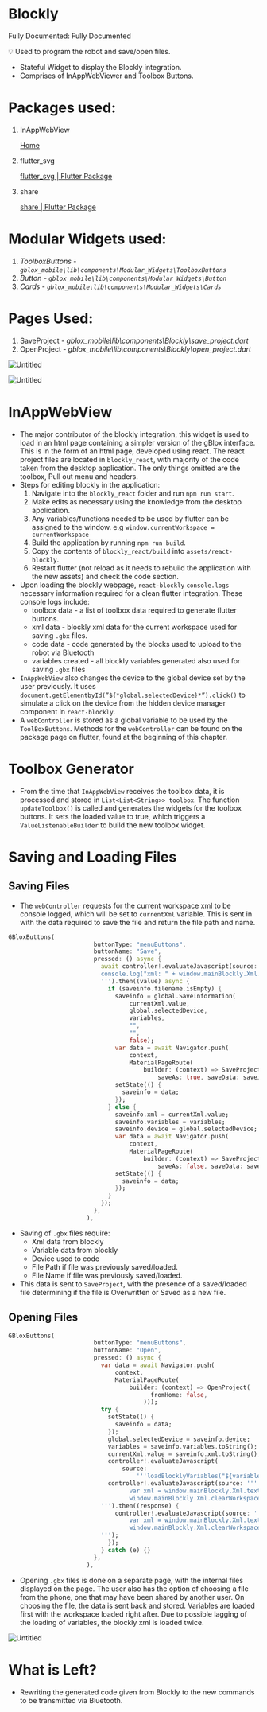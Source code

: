 # Blockly

Fully Documented: Fully Documented

<aside>
💡 Used to program the robot and save/open files.

</aside>

- Stateful Widget to display the Blockly integration.
- Comprises of InAppWebViewer and Toolbox Buttons.

# Packages used:

1. InAppWebView
    
    [Home](https://inappwebview.dev/)
    
2. flutter_svg
    
    [flutter_svg | Flutter Package](https://pub.dev/packages/flutter_svg)
    
3.  share
    
    [share | Flutter Package](https://pub.dev/packages/share)
    

# Modular Widgets used:

1. *ToolboxButtons - `gblox_mobile\lib\components\Modular_Widgets\ToolboxButtons`*
2. *Button - `gblox_mobile\lib\components\Modular_Widgets\Button`*
3. *Cards - `gblox_mobile\lib\components\Modular_Widgets\Cards`*

# Pages Used:

1. SaveProject - *gblox_mobile\lib\components\Blockly\save_project.dart*
2. OpenProject - *gblox_mobile\lib\components\Blockly\open_project.dart*

![Untitled](Blockly%202e4d43459ed84da784e0e9f6cb63db39/Untitled.png)

![Untitled](Blockly%202e4d43459ed84da784e0e9f6cb63db39/Untitled%201.png)

# InAppWebView

 

- The major contributor of the blockly integration, this widget is used to load in an html page containing a simpler version of the gBlox interface. This is in the form of an html page, developed using react. The react project files are located in `blockly_react`, with majority of the code taken from the desktop application. The only things omitted are the toolbox, Pull out menu and headers.
- Steps for editing blockly in the application:
    1. Navigate into the `blockly_react` folder and run `npm run start`.
    2. Make edits as necessary using the knowledge from the desktop application.
    3. Any variables/functions needed to be used by flutter can be assigned to the window. e.g `window.currentWorkspace = currentWorkspace`
    4. Build the application by running `npm run build`. 
    5. Copy the contents of `blockly_react/build` into `assets/react-blockly`.
    6. Restart flutter (not reload as it needs to rebuild the application with the new assets) and check the code section.
- Upon loading the blockly webpage, `react-blockly` `console.logs` necessary information required for a clean flutter integration. These console logs include:
    - toolbox data - a list of toolbox data required to generate flutter buttons.
    - xml data - blockly xml data for the current workspace used for saving `.gbx` files.
    - code data - code generated by the blocks used to upload to the robot via Bluetooth
    - variables created - all blockly variables generated also used for saving `.gbx` files
- `InAppWebView` also changes the device to the global device set by the user previously. It uses `document.getElementbyId(”${*global.selectedDevice}*”).click()` to simulate a click on the device from the hidden device manager component in `react-blockly`.
- A `webController` is stored as a global variable to be used by the `ToolBoxButtons`. Methods for the `webController` can be found on the package page on flutter, found at the beginning of this chapter.

# Toolbox Generator

- From the time that `InAppWebView` receives the toolbox data, it is processed and stored in `List<List<String>> toolbox`. The function `updateToolbox()` is called and generates the widgets for the toolbox buttons. It sets the loaded value to true, which triggers a `ValueListenableBuilder` to build the new toolbox widget.

# Saving and Loading Files

## Saving Files

- The `webController` requests for the current workspace xml to be console logged, which will be set to `currentXml` variable. This is sent in with the data required to save the file and return the file path and name.

```dart
GBloxButtons(
                        buttonType: "menuButtons",
                        buttonName: "Save",
                        pressed: () async {
                          await controller!.evaluateJavascript(source: '''
                          console.log("xml: " + window.mainBlockly.Xml.domToText(window.mainBlockly.Xml.workspaceToDom(window.currentWorkspace)))
                          ''').then((value) async {
                            if (saveinfo.filename.isEmpty) {
                              saveinfo = global.SaveInformation(
                                  currentXml.value,
                                  global.selectedDevice,
                                  variables,
                                  "",
                                  "",
                                  false);
                              var data = await Navigator.push(
                                  context,
                                  MaterialPageRoute(
                                      builder: (context) => SaveProject(
                                          saveAs: true, saveData: saveinfo)));
                              setState(() {
                                saveinfo = data;
                              });
                            } else {
                              saveinfo.xml = currentXml.value;
                              saveinfo.variables = variables;
                              saveinfo.device = global.selectedDevice;
                              var data = await Navigator.push(
                                  context,
                                  MaterialPageRoute(
                                      builder: (context) => SaveProject(
                                          saveAs: false, saveData: saveinfo)));
                              setState(() {
                                saveinfo = data;
                              });
                            }
                          });
                        },
                      ),
```

- Saving of `.gbx` files require:
    - Xml data from blockly
    - Variable data from blockly
    - Device used to code
    - File Path if file was previously saved/loaded.
    - File Name if file was previously saved/loaded.
- This data is sent to `SaveProject`, with the presence of a saved/loaded file determining if the file is Overwritten or Saved as a new file.

## Opening Files

```dart
GBloxButtons(
                        buttonType: "menuButtons",
                        buttonName: "Open",
                        pressed: () async {
                          var data = await Navigator.push(
                              context,
                              MaterialPageRoute(
                                  builder: (context) => OpenProject(
                                        fromHome: false,
                                      )));
                          try {
                            setState(() {
                              saveinfo = data;
                            });
                            global.selectedDevice = saveinfo.device;
                            variables = saveinfo.variables.toString();
                            currentXml.value = saveinfo.xml.toString();
                            controller!.evaluateJavascript(
                                source:
                                    '''loadBlocklyVariables("${variables}")''');
                            controller!.evaluateJavascript(source: '''
                                  var xml = window.mainBlockly.Xml.textToDom('${currentXml.value}');
                                  window.mainBlockly.Xml.clearWorkspaceAndLoadFromXml(xml,window.currentWorkspace)
                          ''').then((response) {
                              controller!.evaluateJavascript(source: '''
                                  var xml = window.mainBlockly.Xml.textToDom('${currentXml.value}');
                                  window.mainBlockly.Xml.clearWorkspaceAndLoadFromXml(xml,window.currentWorkspace)
                          ''');
                            });
                          } catch (e) {}
                        },
                      ),
```

- Opening `.gbx` files is done on a separate page, with the internal files displayed on the page. The user also has the option of choosing a file from the phone, one that may have been shared by another user. On choosing the file, the data is sent back and stored. Variables are loaded first with the workspace loaded right after. Due to possible lagging of the loading of variables, the blockly xml is loaded twice.

![Untitled](Blockly%202e4d43459ed84da784e0e9f6cb63db39/Untitled%202.png)

# What is Left?

- Rewriting the generated code given from Blockly to the new commands to be transmitted via Bluetooth.